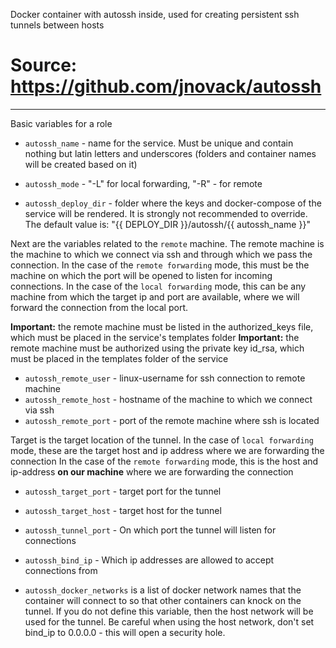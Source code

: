 Docker container with autossh inside, used for creating persistent ssh tunnels between hosts
# Source: https://github.com/jnovack/autossh

--------------

Basic variables for a role
* `autossh_name` - name for the service. Must be unique and contain nothing but latin letters and underscores (folders and container names will be created based on it)

* `autossh_mode` - "-L" for local forwarding, "-R" - for remote

* `autossh_deploy_dir` - folder where the keys and docker-compose of the service will be rendered. It is strongly not recommended to override. The default value is: "{{ DEPLOY_DIR }}/autossh/{{ autossh_name }}"

Next are the variables related to the `remote` machine.
The remote machine is the machine to which we connect via ssh and through which we pass the connection.
In the case of the `remote forwarding` mode, this must be the machine on which the port will be opened to listen for incoming connections.
In the case of the `local forwarding` mode, this can be any machine from which the target ip and port are available, where we will forward the connection from the local port.

**Important:** the remote machine must be listed in the authorized_keys file, which must be placed in the service's templates folder
**Important:** the remote machine must be authorized using the private key id_rsa, which must be placed in the templates folder of the service

* `autossh_remote_user` - linux-username for ssh connection to remote machine
* `autossh_remote_host` - hostname of the machine to which we connect via ssh
* `autossh_remote_port` - port of the remote machine where ssh is located

Target is the target location of the tunnel.
In the case of `local forwarding` mode, these are the target host and ip address where we are forwarding the connection
In the case of the `remote forwarding` mode, this is the host and ip-address **on our machine** where we are forwarding the connection

* `autossh_target_port` - target port for the tunnel
* `autossh_target_host` - target host for the tunnel

* `autossh_tunnel_port` - On which port the tunnel will listen for connections
* `autossh_bind_ip` - Which ip addresses are allowed to accept connections from

* `autossh_docker_networks` is a list of docker network names that the container will connect to so that other containers can knock on the tunnel. If you do not define this variable, then the host network will be used for the tunnel. Be careful when using the host network, don't set bind_ip to 0.0.0.0 - this will open a security hole.